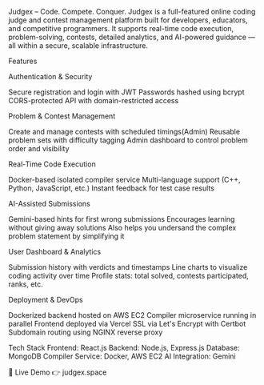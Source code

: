 Judgex – Code. Compete. Conquer.
Judgex is a full-featured online coding judge and contest management platform built for developers, educators, and competitive programmers. It supports real-time code execution, problem-solving, contests, detailed analytics, and AI-powered guidance — all within a secure, scalable infrastructure.


Features

Authentication & Security

Secure registration and login with JWT 
Passwords hashed using bcrypt
CORS-protected API with domain-restricted access

Problem & Contest Management

Create and manage contests with scheduled timings(Admin)
Reusable problem sets with difficulty tagging
Admin dashboard to control problem order and visibility

Real-Time Code Execution

Docker-based isolated compiler service
Multi-language support (C++, Python, JavaScript, etc.)
Instant feedback for test case results

AI-Assisted Submissions

Gemini-based hints for first wrong submissions
Encourages learning without giving away solutions
Also helps you undersand the complex problem statement by simplifying it 

User Dashboard & Analytics

Submission history with verdicts and timestamps
Line charts to visualize coding activity over time
Profile stats: total solved, contests participated, ranks, etc.

Deployment & DevOps

Dockerized backend hosted on AWS EC2
Compiler microservice running in parallel
Frontend deployed via Vercel
SSL via Let's Encrypt with Certbot
Subdomain routing using NGINX reverse proxy

Tech Stack
Frontend: React.js
Backend: Node.js, Express.js
Database: MongoDB
Compiler Service: Docker, AWS EC2
AI Integration: Gemini

📍 Live Demo
👉 judgex.space
